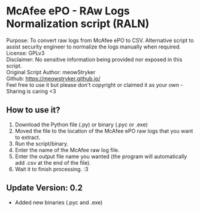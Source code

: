 # McAfee ePO - RAw Logs Normalization script (RALN)  
Purpose: To convert raw logs from McAfee ePO to CSV. Alternative script to assist security engineer to normalize the logs manually when required.  
License: GPLv3  
Disclaimer: No sensitive information being provided nor exposed in this script.  
Original Script Author: meowStryker  
Github: https://meowstryker.github.io/  
Feel free to use it but please don't copyright or claimed it as your own - Sharing is caring <3  

## How to use it?
1. Download the Python file (.py) or binary (.pyc or .exe)  
2. Moved the file to the location of the McAfee ePO raw logs that you want to extract.  
3. Run the script/binary.  
4. Enter the name of the McAfee raw log file.  
5. Enter the output file name you wanted (the program will automatically add .csv at the end of the file).  
6. Wait it to finish processing. :3 

## Update Version: 0.2  
- Added new binaries (.pyc and .exe)

